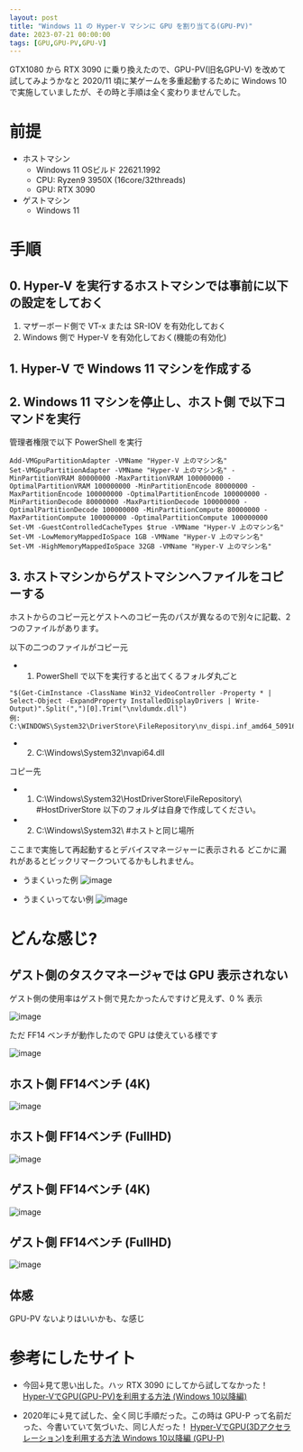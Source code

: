 ```yaml
---
layout: post
title: "Windows 11 の Hyper-V マシンに GPU を割り当てる(GPU-PV)"
date: 2023-07-21 00:00:00
tags: [GPU,GPU-PV,GPU-V]
---
```


GTX1080 から RTX 3090 に乗り換えたので、GPU-PV(旧名GPU-V) を改めて試してみようかなと
2020/11 頃に某ゲームを多重起動するために Windows 10 で実施していましたが、その時と手順は全く変わりませんでした。

# 前提

- ホストマシン
  - Windows 11 OSビルド 22621.1992
  - CPU: Ryzen9 3950X (16core/32threads)
  - GPU: RTX 3090
- ゲストマシン
  - Windows 11

# 手順
## 0. Hyper-V を実行するホストマシンでは事前に以下の設定をしておく
1. マザーボード側で VT-x または SR-IOV を有効化しておく
2. Windows 側で Hyper-V を有効化しておく(機能の有効化)

## 1. Hyper-V で Windows 11 マシンを作成する

## 2. Windows 11 マシンを停止し、ホスト側 で以下コマンドを実行

管理者権限で以下 PowerShell を実行

```
Add-VMGpuPartitionAdapter -VMName "Hyper-V 上のマシン名"
Set-VMGpuPartitionAdapter -VMName "Hyper-V 上のマシン名" -MinPartitionVRAM 80000000 -MaxPartitionVRAM 100000000 -OptimalPartitionVRAM 100000000 -MinPartitionEncode 80000000 -MaxPartitionEncode 100000000 -OptimalPartitionEncode 100000000 -MinPartitionDecode 80000000 -MaxPartitionDecode 100000000 -OptimalPartitionDecode 100000000 -MinPartitionCompute 80000000 -MaxPartitionCompute 100000000 -OptimalPartitionCompute 100000000
Set-VM -GuestControlledCacheTypes $true -VMName "Hyper-V 上のマシン名"
Set-VM -LowMemoryMappedIoSpace 1GB -VMName "Hyper-V 上のマシン名"
Set-VM -HighMemoryMappedIoSpace 32GB -VMName "Hyper-V 上のマシン名"
```

## 3. ホストマシンからゲストマシンへファイルをコピーする

ホストからのコピー元とゲストへのコピー先のパスが異なるので別々に記載、2つのファイルがあります。

以下の二つのファイルがコピー元

- 1. PowerShell で以下を実行すると出てくるフォルダ丸ごと
```
"$(Get-CimInstance -ClassName Win32_VideoController -Property * | Select-Object -ExpandProperty InstalledDisplayDrivers | Write-Output)".Split(",")[0].Trim("\nvldumdx.dll")
例: C:\WINDOWS\System32\DriverStore\FileRepository\nv_dispi.inf_amd64_50916785244854f2
```
- 2. C:\Windows\System32\nvapi64.dll

コピー先

- 1. C:\Windows\System32\HostDriverStore\FileRepository\ #HostDriverStore 以下のフォルダは自身で作成してください。
- 2. C:\Windows\System32\ #ホストと同じ場所

ここまで実施して再起動するとデバイスマネージャーに表示される
どこかに漏れがあるとビックリマークついてるかもしれません。

- うまくいった例
![image](https://github.com/sakkuntyo/sakkuntyo.github.io/assets/20591351/708cfc42-4db9-4f95-a03d-e1de05d2f1b6)

- うまくいってない例
![image](https://github.com/sakkuntyo/sakkuntyo.github.io/assets/20591351/9fb5bf88-ab77-4257-94b7-2e42c21e20ee)

# どんな感じ?

## ゲスト側のタスクマネージャでは GPU 表示されない

ゲスト側の使用率はゲスト側で見たかったんですけど見えず、0 % 表示

![image](https://github.com/sakkuntyo/sakkuntyo.github.io/assets/20591351/452c8eda-3333-4df8-900c-af96dcdcd6f9)

ただ FF14 ベンチが動作したので GPU は使えている様です

![image](https://github.com/sakkuntyo/sakkuntyo.github.io/assets/20591351/6290fd3d-3a9f-48f2-ac46-8eebe1020d47)

## ホスト側 FF14ベンチ (4K)

![image](https://github.com/sakkuntyo/sakkuntyo.github.io/assets/20591351/3de6f240-9355-4981-8d68-145f6bcdda04)

## ホスト側 FF14ベンチ (FullHD)

![image](https://github.com/sakkuntyo/sakkuntyo.github.io/assets/20591351/e8bf8e6a-7476-4e1f-b695-5a3a8a121a16)

## ゲスト側 FF14ベンチ (4K)

![image](https://github.com/sakkuntyo/sakkuntyo.github.io/assets/20591351/5696061f-fb6e-485e-a304-02cbbb8ff513)

## ゲスト側 FF14ベンチ (FullHD)

![image](https://github.com/sakkuntyo/sakkuntyo.github.io/assets/20591351/37358b6a-7eb8-4be8-8842-c760df63db21)


## 体感

GPU-PV ないよりはいいかも、な感じ

# 参考にしたサイト

- 今回↓見て思い出した。ハッ RTX 3090 にしてから試してなかった！
[Hyper-VでGPU(GPU-PV)を利用する方法 (Windows 10以降編)](https://qiita.com/Hyper-W/items/e189790fd4534d9d51ad)

- 2020年に↓見て試した、全く同じ手順だった。この時は GPU-P って名前だった、今書いていて気づいた、同じ人だった！
[Hyper-VでGPU(3Dアクセラレーション)を利用する方法 Windows 10以降編 (GPU-P)](https://qiita.com/Hyper-W/items/3a2c7ff1d983deb80070)
